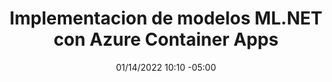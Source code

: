 ---
title: "Implementacion de modelos ML.NET con Azure Container Apps"
resources: 
  - text: Grabacion
    url: "https://yewtu.be/watch?v=TsYMVq6rKLE"
  - text: Codigo y presentacion
    url: "https://github.com/luisquintanilla/ContainerAppsMLNET"
  - text: "Documentacion ML.NET"
    url: "https://docs.microsoft.com/dotnet/machine-learning/"
  - text: "Ejemplos de ML.NET"
    url: "https://github.com/dotnet/machinelearning-samples"
  - text: "ML.NET GitHub"
    url: "https://github.com/dotnet/machinelearning"
  - text: "ML.NET Plan de trabajo"
    url: "https://aka.ms/mlnet-roadmap"    
  - text: "Documentacion Azure Container Apps"
    url: "https://docs.microsoft.com/azure/container-apps/"
date: "01/14/2022 10:10 -05:00"
---